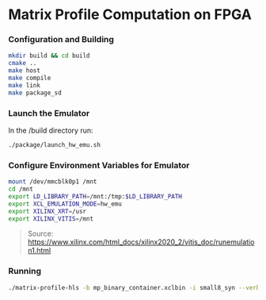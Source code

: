# Matrix Profile Computation on FPGA

### Configuration and Building
```bash
mkdir build && cd build
cmake ..
make host
make compile
make link
make package_sd
```

### Launch the Emulator
In the /build directory run:
```bash
./package/launch_hw_emu.sh
```

### Configure Environment Variables for Emulator
```bash
mount /dev/mmcblk0p1 /mnt
cd /mnt
export LD_LIBRARY_PATH=/mnt:/tmp:$LD_LIBRARY_PATH
export XCL_EMULATION_MODE=hw_emu
export XILINX_XRT=/usr
export XILINX_VITIS=/mnt
```
> Source: https://www.xilinx.com/html_docs/xilinx2020_2/vitis_doc/runemulation1.html

### Running
```bash
./matrix-profile-hls -b mp_binary_container.xclbin -i small8_syn --verbose
```

